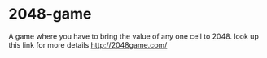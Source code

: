 # 2048-game
A game where you have to bring the value of any one cell to 2048. look up this link for more details http://2048game.com/
